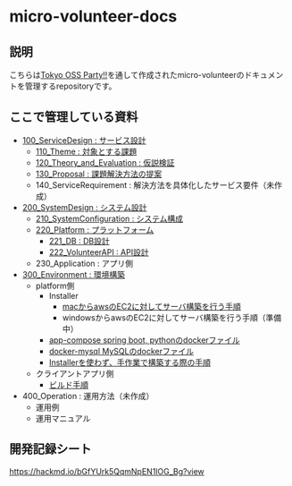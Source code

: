 # micro-volunteer-docs


## 説明
こちらは[Tokyo OSS Party!!](https://tokyo-oss-party.com/)を通して作成されたmicro-volunteerのドキュメントを管理するrepositoryです。



## ここで管理している資料

- [100_ServiceDesign : サービス設計](https://github.com/urashin/micro-volunteer-docs/tree/master/100_ServiceDesign)
  - [110_Theme : 対象とする課題](https://github.com/urashin/micro-volunteer-docs/blob/master/100_ServiceDesign/110_Theme.md)
  - [120_Theory_and_Evaluation : 仮説検証](https://github.com/urashin/micro-volunteer-docs/blob/master/100_ServiceDesign/120_Theory_and_Evaluation.md)
  - [130_Proposal : 課題解決方法の提案](https://github.com/urashin/micro-volunteer-docs/blob/master/100_ServiceDesign/130_Proposal.md)
  - 140_ServiceRequirement : 解決方法を具体化したサービス要件（未作成）
- [200_SystemDesign : システム設計](https://github.com/urashin/micro-volunteer-docs/tree/master/200_SystemDesign)
  - [210_SystemConfiguration : システム構成](https://github.com/urashin/micro-volunteer-docs/tree/master/200_SystemDesign/210_SystemConfiguration)
  - [220_Platform : プラットフォーム](https://github.com/urashin/micro-volunteer-docs/tree/master/200_SystemDesign/220_Platform)
    - [221_DB : DB設計](https://github.com/urashin/micro-volunteer-docs/tree/master/200_SystemDesign/220_Platform/221_DB)
    - [222_VolunteerAPI : API設計](https://github.com/urashin/micro-volunteer-docs/tree/master/200_SystemDesign/220_Platform/222_VolunteerAPI)
  - 230_Application : アプリ側
- [300_Environment : 環境構築](https://github.com/urashin/micro-volunteer-docs/tree/master/300_Environment)
  - platform側
    - Installer
      - [macからawsのEC2に対してサーバ構築を行う手順](https://github.com/urashin/micro-volunteer-docs/blob/master/300_Environment/Installer/mac_installer/README.md)
      - windowsからawsのEC2に対してサーバ構築を行う手順（準備中）
    - [app-compose spring boot, pythonのdockerファイル](https://github.com/urashin/micro-volunteer-docs/tree/master/300_Environment/app-compose)
    - [docker-mysql MySQLのdockerファイル](https://github.com/urashin/micro-volunteer-docs/tree/master/300_Environment/docker-mysql)
    - [Installerを使わず、手作業で構築する際の手順](https://github.com/urashin/micro-volunteer-docs/blob/master/300_Environment/infra.txt)
  - クライアントアプリ側
    - [ビルド手順](https://github.com/urashin/micro-volunteer-app-sample/blob/master/BuildManual/BuildApp.md)
- 400_Operation : 運用方法（未作成）
  - 運用例
  - 運用マニュアル


## 開発記録シート
https://hackmd.io/bGfYUrk5QqmNpEN1lOG_Bg?view

